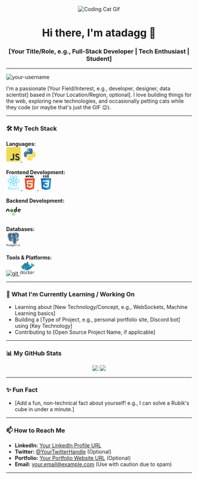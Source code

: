 <!-- Center the greeting -->
<p align="center">
  <img src="https://user-images.githubusercontent.com/5713670/87202985-820dcb80-c2b6-11ea-9f56-7ec461c497c3.gif" width="300px" alt="Coding Cat Gif"/>
</p>

<h1 align="center">Hi there, I'm atadagg 👋</h1>
<h3 align="center">[Your Title/Role, e.g., Full-Stack Developer | Tech Enthusiast | Student]</h3>

---

<p align="left"> <img src="https://komarev.com/ghpvc/?username=your-username&label=Profile%20views&color=0e75b6&style=flat" alt="your-username" /> </p>

<!-- Optional Introduction - Keep it brief and engaging! -->
<p align="left">
  I'm a passionate [Your Field/Interest, e.g., developer, designer, data scientist] based in [Your Location/Region, optional]. I love building things for the web, exploring new technologies, and occasionally petting cats while they code (or maybe that's just the GIF 😉).
</p>

---

### 🛠️ My Tech Stack

<!-- Use icons from Devicon (https://devicon.dev/) or Shields.io (https://shields.io/) -->
<p align="left">
  <strong>Languages:</strong><br>
  <a href="https://developer.mozilla.org/en-US/docs/Web/JavaScript" target="_blank" rel="noreferrer"> <img src="https://raw.githubusercontent.com/devicons/devicon/master/icons/javascript/javascript-original.svg" alt="javascript" width="40" height="40"/> </a>
  <a href="https://www.python.org" target="_blank" rel="noreferrer"> <img src="https://raw.githubusercontent.com/devicons/devicon/master/icons/python/python-original.svg" alt="python" width="40" height="40"/> </a>
  <!-- Add more languages -->
  <br><br>
  <strong>Frontend Development:</strong><br>
  <a href="https://reactjs.org/" target="_blank" rel="noreferrer"> <img src="https://raw.githubusercontent.com/devicons/devicon/master/icons/react/react-original-wordmark.svg" alt="react" width="40" height="40"/> </a>
  <a href="https://www.w3.org/html/" target="_blank" rel="noreferrer"> <img src="https://raw.githubusercontent.com/devicons/devicon/master/icons/html5/html5-original-wordmark.svg" alt="html5" width="40" height="40"/> </a>
  <a href="https://www.w3schools.com/css/" target="_blank" rel="noreferrer"> <img src="https://raw.githubusercontent.com/devicons/devicon/master/icons/css3/css3-original-wordmark.svg" alt="css3" width="40" height="40"/> </a>
  <!-- Add more frontend -->
  <br><br>
  <strong>Backend Development:</strong><br>
  <a href="https://nodejs.org" target="_blank" rel="noreferrer"> <img src="https://raw.githubusercontent.com/devicons/devicon/master/icons/nodejs/nodejs-original-wordmark.svg" alt="nodejs" width="40" height="40"/> </a>
  <!-- Add more backend -->
  <br><br>
  <strong>Databases:</strong><br>
  <a href="https://www.postgresql.org" target="_blank" rel="noreferrer"> <img src="https://raw.githubusercontent.com/devicons/devicon/master/icons/postgresql/postgresql-original-wordmark.svg" alt="postgresql" width="40" height="40"/> </a>
  <!-- Add more databases -->
  <br><br>
  <strong>Tools & Platforms:</strong><br>
  <a href="https://git-scm.com/" target="_blank" rel="noreferrer"> <img src="https://www.vectorlogo.zone/logos/git-scm/git-scm-icon.svg" alt="git" width="40" height="40"/> </a>
  <a href="https://www.docker.com/" target="_blank" rel="noreferrer"> <img src="https://raw.githubusercontent.com/devicons/devicon/master/icons/docker/docker-original-wordmark.svg" alt="docker" width="40" height="40"/> </a>
  <!-- Add more tools -->
</p>

---

### 🌱 What I'm Currently Learning / Working On

*   Learning about [New Technology/Concept, e.g., WebSockets, Machine Learning basics]
*   Building a [Type of Project, e.g., personal portfolio site, Discord bot] using [Key Technology]
*   Contributing to [Open Source Project Name, if applicable]

---

### 📊 My GitHub Stats

<!-- Replace 'your-username' with your actual GitHub username -->
<p align="center">
  <img height="180em" src="https://github-readme-stats.vercel.app/api?username=your-username&show_icons=true&theme=dracula&include_all_commits=true&count_private=true"/>
  <img height="180em" src="https://github-readme-stats.vercel.app/api/top-langs/?username=your-username&layout=compact&langs_count=8&theme=dracula"/>
  <!-- Optional: Streak Stats -->
  <!-- <img height="180em" src="https://github-readme-streak-stats.herokuapp.com/?user=your-username&theme=dracula" /> -->
</p>

---

### ✨ Fun Fact

*   [Add a fun, non-technical fact about yourself! e.g., I can solve a Rubik's cube in under a minute.]

---

### 📫 How to Reach Me

*   **LinkedIn:** [Your LinkedIn Profile URL](https://linkedin.com/in/your-linkedin-username)
*   **Twitter:** [@YourTwitterHandle](https://twitter.com/YourTwitterHandle) (Optional)
*   **Portfolio:** [Your Portfolio Website URL](https://your-portfolio.com) (Optional)
*   **Email:** [your.email@example.com](mailto:your.email@example.com) (Use with caution due to spam)

<!-- Optional: Add a GitHub Actions workflow badge to show your profile README is updating -->
<!-- <p align="left"> <a href="https://github.com/your-username/your-username/actions/workflows/your-workflow.yml"><img src="https://github.com/your-username/your-username/actions/workflows/your-workflow.yml/badge.svg" alt="Update README workflow"></a> </p> -->

---
